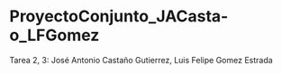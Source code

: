 # ProyectoConjunto_JACasta-o_LFGomez
Tarea 2, 3: José Antonio Castaño Gutierrez, Luis Felipe Gomez Estrada
